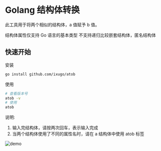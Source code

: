 # Golang 结构体转换

此工具用于将两个相似的结构体，a 值赋予 b 值。

结构体属性仅支持 Go 语言的基本类型
不支持递归比较嵌套结构体，匿名结构体

## 快速开始
安装
```bash
go install github.com/ixugo/atob
```
使用
```bash
# 查看版本号
atob -v
# 使用
atob
```

说明:

1. 输入完结构体，请按两次回车，表示输入完成
2. 当两个结构体使用了不同的属性名时，请在 a 结构体中使用 atob 标签

![demo](http://img.golang.space/img-1683297297032.png)
